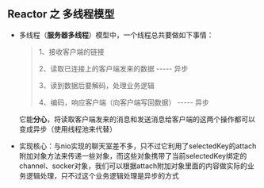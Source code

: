 ## Reactor 之 多线程模型
* 多线程（**服务器多线程**）模型中，一个线程总共要做如下事情：

  > 1、接收客户端的链接
  >
  > 2、读取已连接上的客户端发来的数据  -----  异步
  >
  > 3、读到数据后要解码，处理业务逻辑
  >
  > 4、编码，响应客户端（向客户端写回数据）  -----  异步

  它能**分心**，将读取客户端发来的消息和发送消息给客户端的这两个操作都可以变成异步（使用线程池来代替）

* 实现核心：与nio实现的聊天室差不多，只不过它利用了selectedKey的attach附加对象方法来传递一些对象，而这些对象携带了当前selectedKey绑定的channel、socker对象，我们可以根据attach附加对象里面的内容做实际的业务逻辑处理，只不过这个业务逻辑处理是异步的方式